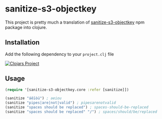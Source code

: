 # sanitize-s3-objectkey

This project is pretty much a translation of [sanitize-s3-objectkey](https://github.com/Advanon/sanitize-s3-objectkey) npm package into clojure.

## Installation

Add the following dependency to your `project.clj` file

[![Clojars Project](http://clojars.org/sanitize-s3-objectkey/latest-version.svg)](http://clojars.org/sanitize-s3-objectkey)

## Usage

```clojure
(require '[sanitize-s3-objectkey.core :refer [sanitize]])

(sanitize "áêīòü") ; aeiou
(sanitize "pipes|are|not|valid") ; pipesarenotvalid
(sanitize "spaces should be replaced") ; spaces-should-be-replaced
(sanitize "spaces should be replaced" "/") ; spaces/should/be/replaced
```
